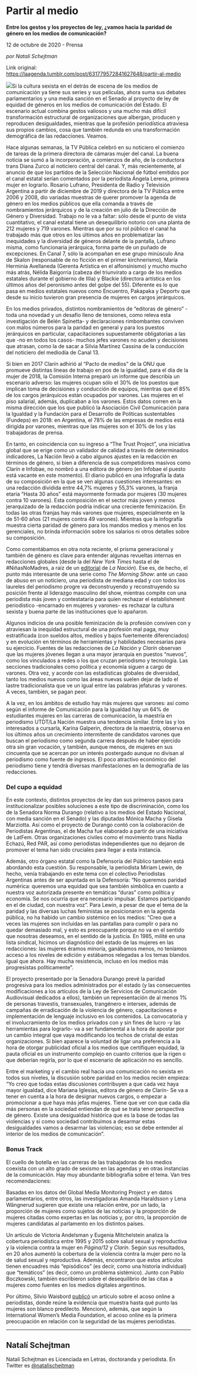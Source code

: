 # Partir al medio

**Entre los gestos y los proyectos de ley, ¿vamos hacia la paridad de género en los medios de comunicación?**

12 de octubre de 2020 - Prensa

_por Natalí Schejtman_

Link original: https://laagenda.tumblr.com/post/631779572841627648/partir-al-medio

![](https://64.media.tumblr.com/632e1203fbb86758e186d93e1ca09985/daae9788debb83c5-be/s500x750/7fd1883299ea0a289d97625f9fcc6ba7c392de17.jpg)Si la cultura sexista en el detrás de escena de los medios de comunicación ya tiene sus series y sus películas, ahora suma sus debates parlamentarios y una media sanción en el Senado al proyecto de ley de equidad de géneros en los medios de comunicación del Estado. El escenario actual combina gestos valiosos y una mucho más difícil transformación estructural de organizaciones que albergan, producen y reproducen desigualdades, mientras que la profesión periodística atraviesa sus propios cambios, cosa que también redunda en una transformación demográfica de las redacciones. Veamos. 


Hace algunas semanas, la TV Pública celebró en su noticiero el comienzo de tareas de la primera directora de cámaras mujer del canal. La buena noticia se sumó a la incorporación, a comienzos de año, de la conductora trans Diana Zurco al noticiero central del canal. Y, más recientemente, al anuncio de que los partidos de la Selección Nacional de fútbol emitidos por el canal estatal serían comentados por la periodista Ángela Lerena, primera mujer en lograrlo. Rosario Lufrano, Presidenta de Radio y Televisión Argentina a partir de diciembre de 2019 y directora de la TV Pública entre 2006 y 2008, dio variadas muestras de querer promover la agenda de género en los medios públicos que ella comanda a través de nombramientos jerárquicos y de la creación en julio de la Dirección de Género y Diversidad. Trabajo no le va a faltar: sólo desde el punto de vista cuantitativo, el canal estatal tiene un desequilibrio notorio con una planta de 212 mujeres y 719 varones. Mientras que por su rol público el canal ha trabajado más que otros en los últimos años en problematizar las inequidades y la diversidad de géneros delante de la pantalla, Lufrano misma, como funcionaria jerárquica, forma parte de un puñado de excepciones. En Canal 7, sólo la acompañan en ese grupo minúsculo Ana de Skalon (responsable de no ficción en el primer kirchnerismo), María Herminia Avellaneda (Gerenta Artística en el alfonsinismo) y mucho mucho más atrás, Nélida Baigorria (cabeza del triunvirato a cargo de los medios estatales durante el gobierno de Illia) y Blackie (directora artística en los últimos años del peronismo antes del golpe del 55). Diferente es lo que pasa en medios estatales nuevos como Encuentro, Pakapaka y Deportv que desde su inicio tuvieron gran presencia de mujeres en cargos jerárquicos. 

En los medios privados, distintos nombramientos de “editoras de género” -toda una novedad y un desafío lleno de tensiones, como releva esta investigación de Belén Spinetta- y declaraciones rimbombantes conviven con malos números para la paridad en general y para los puestos jerárquicos en particular, capacitaciones supuestamente obligatorias a las que -no en todos los casos- muchos jefes varones no acuden y decisiones que atrasan, como la de sacar a Silvia Martínez Cassina de la conducción del noticiero del mediodía de Canal 13. 

Si bien en 2017 Clarín adhirió al “Pacto de medios” de la ONU que promueve distintas líneas de trabajo en pos de la igualdad, para el día de la mujer de 2018, la Comisión Interna preparó un informe que describía un escenario adverso: las mujeres ocupan sólo el 30% de los puestos que implican toma de decisiones y conducción de equipos, mientras que el 85% de los cargos jerárquicos están ocupados por varones. Las mujeres en el piso salarial, además, duplicaban a los varones. Estos datos corren en la misma dirección que los que publicó la Asociación Civil Comunicación para la Igualdad y la Fundación para el Desarrollo de Políticas sustentables (Fundeps) en 2018: en Argentina, el 78% de las empresas de medios está dirigida por varones, mientras que las mujeres son el 30% de los y las trabajadoras de prensa. 


En tanto, en coincidencia con su ingreso a “The Trust Project”, una iniciativa global que se erige como un validador de calidad a través de determinados indicadores, La Nación llevó a cabo algunos ajustes en la redacción en términos de género, si bien a diferencia de sus competidores masivos como Clarín e Infobae, no nombró a una editora de género (en Infobae el puesto está vacante en este momento). El diario publicó en una infografía la data de su composición en la que se ven algunas cuestiones interesantes: en una redacción dividida entre 44,7% mujeres y 55,3% varones, la franja etaria “Hasta 30 años” está mayormente formada por mujeres (30 mujeres contra 10 varones). Esta composición en el sector más joven y menos jerarquizado de la redacción podría indicar una creciente feminización. En todas las otras franjas hay más varones que mujeres, especialmente en la de 51-60 años (21 mujeres contra 49 varones). Mientras que la infografía muestra cierta paridad de género para los mandos medios y menos en los gerenciales, no brinda información sobre los salarios ni otros detalles sobre su composición. 

Como comentábamos en otra nota reciente, el prisma generacional y también de género es clave para entender algunas revueltas internas en redacciones globales (desde la del *New York Times* hasta el de #NiñasNoMadres, a raíz de un [editorial](https://www.lanacion.com.ar/opinion/ninas-madres-con-mayusculas-nid2216199) de *La Nación*). Ese es, de hecho, el punto más interesante de una serie como *The Morning Show*: ante un caso de abuso en un noticiero, una periodista de mediana edad y con todos los laureles del periodismo progre va deconstruyendo y reconstruyendo su posición frente al liderazgo masculino del show, mientras compite con una periodista más joven y contestataria para quien rechazar el establishment periodístico -encarnado en mujeres y varones- es rechazar la cultura sexista y buena parte de las instituciones que lo apañaron. 


Algunos indicios de una posible feminización de la profesión conviven con y atraviesan la inequidad estructural de una profesión mal paga, muy estratificada (con sueldos altos, medios y bajos fuertemente diferenciados) y en evolución en términos de herramientas y habilidades necesarias para su ejercicio. Fuentes de las redacciones de *La Nación* y *Clarín* observan que las mujeres jóvenes llegan a una mayor jerarquía en puestos “nuevos”, como los vinculados a redes o los que cruzan periodismo y tecnología. Las secciones tradicionales como política y economía siguen a cargo de varones. Otra vez, y acorde con las estadísticas globales de diversidad, tanto los medios nuevos como las áreas nuevas suelen dejar de lado el lastre tradicionalista que ve un igual entre las palabras jefaturas y varones. A veces, también, se pagan peor. 


A la vez, en los ámbitos de estudio hay más mujeres que varones: así como según el informe de Comunicación para la Igualdad hay un 64% de estudiantes mujeres en las carreras de comunicación, la maestría en periodismo UTDT/La Nación muestra una tendencia similar. Entre las y los interesados a cursarla, Karina Galperin, directora de la maestría, observa en los últimos años un crecimiento intermitente de candidatos varones que buscan el periodismo como segunda carrera después de haber ejercido otra sin gran vocación, y también, aunque menos, de mujeres en sus cincuenta que se acercan por un interés postergado aunque no divisan al periodismo como fuente de ingresos. El poco atractivo económico del periodismo tiene y tendrá diversas manifestaciones en la demografía de las redacciones. 


### Del cupo a equidad

En este contexto, distintos proyectos de ley dan sus primeros pasos para institucionalizar posibles soluciones a este tipo de discriminación, como los de la Senadora Norma Durango (relativo a los medios del Estado Nacional, con media sanción en el Senado) y las diputadas Mónica Macha y Gisela Marziotta. Así como el proyecto de Durango contó con la colaboración de Periodistas Argentinas, el de Macha fue elaborado a partir de una iniciativa de LatFem. Otras organizaciones civiles como el movimiento trans Nadia Echazú, Red PAR, así como periodistas independientes que no dejaron de promover el tema han sido cruciales para llegar a esta instancia. 


Además, otro órgano estatal como la Defensoría del Público también está abordando esta cuestión. Su responsable, la periodista Miriam Lewin, de hecho, venía trabajando en este tema con el colectivo Periodistas Argentinas antes de ser apuntada en la Defensoría: “No queremos paridad numérica: queremos una equidad que sea también simbólica en cuanto a nuestra voz autorizada presente en temáticas “duras” como política y economía. Se nos ocurría que era necesario impulsar. Estamos participando en el de ciudad, con nuestra voz”. Para Lewin, a pesar de que el tema de la paridad y las diversas luchas feministas se posicionaron en la agenda pública, no ha habido un cambio sistémico en los medios: “Creo que a veces las mujeres son incluidas en las pantallas para cumplir o para no quedar demasiado mal, y esto es preocupante porque no va en el sentido que nosotras deseamos, en el sentido de la justicia. En 1985, milité en una lista sindical, hicimos un diagnóstico del estado de las mujeres en las redacciones: las mujeres éramos minoría, ganábamos menos, no teníamos acceso a los niveles de edición y estábamos relegadas a los temas blandos. Igual que ahora. Hay mucha resistencia, incluso en los medios más progresistas políticamente”.


El proyecto presentado por la Senadora Durango prevé la paridad progresiva para los medios administrados por el estado (y las consecuentes modificaciones a los artículos de la Ley de Servicios de Comunicación Audiovisual dedicados a ellos), también un representación de al menos 1% de personas travestis, transexuales, trangénero e intersex, además de campañas de erradicación de la violencia de género, capacitaciones e implementación de lenguaje inclusivo en los contenidos. La convocatoria y el involucramiento de los medios privados con y sin fines de lucro -y las herramientas para lograrlo- va a ser fundamental a la hora de apostar por un cambio integral que vaya modificando los techos de cristal de estas organizaciones. Si bien aparece la voluntad de ligar una preferencia a la hora de otorgar publicidad oficial a los medios que certifiquen equidad, la pauta oficial es un instrumento complejo en cuanto criterios que la rigen o que deberían regirla, por lo que el escenario de aplicación no es sencillo. 


Entre el marketing y el cambio real hacia una comunicación no sexista en todos sus niveles, la discusión sobre paridad en los medios recién empieza: “Yo creo que todas estas discusiones contribuyen a que cada vez haya mayor igualdad, dice Mariana Iglesias, editora de género de Clarín- Se va a tener en cuenta a la hora de designar nuevos cargos, o empezar a promocionar a que haya más jefas mujeres. Tiene que ver con que cada día más personas en la sociedad entiendan de qué se trata tener perspectiva de género. Existe una desigualdad histórica que es la base de todas las violencias y si como sociedad contribuimos a desarmar estas desigualdades vamos a desarmar las violencias; eso se debe entender al interior de los medios de comunicación”. 


### Bonus Track

El cuello de botella en las carreras de las trabajadoras de los medios coexista con un alto grado de sexismo en las agendas y en otras instancias de la comunicación. Hay muy abundante bibliografía sobre el tema. Van tres recomendaciones: 


Basadas en los datos del Global Media Monitoring Project y en datos parlamentarios, entre otros, las investigadoras Amanda Haraldsson y Lena Wängnerud sugieren que existe una relación entre, por un lado, la proporción de mujeres como sujetos de las noticias y la proporción de mujeres citadas como expertas en las noticias y, por otro, la proporción de mujeres candidatas al parlamento en los distintos países.


Un artículo de Victoria Andelsman y Eugenia Mitchelstein analiza la cobertura periodística entre 1995 y 2015 sobre salud sexual y reproductiva y la violencia contra la mujer en *Página/12* y *Clarín*. Según sus resultados, en 20 años aumentó la cobertura de la violencia contra la mujer pero no la de salud sexual y reproductiva. Además, encontraron que estos artículos tienen encuadres más “episódicos” (es decir, como una historia individual) que “temáticos” (es decir, como un problema sistémico). Junto con Pablo Boczkowski, también escribieron sobre el desequilibrio de las citas a mujeres como fuentes en los medios digitales argentinos.


Por último, Silvio Waisbord [publicó](https://journals.sagepub.com/doi/full/10.1177/1464884918809283) un artículo sobre el acoso online a periodistas, donde reúne la evidencia que muestra hasta qué punto las mujeres son blanco predilecto. Mencionó, además, que según la International Women’s Media Foundation, el acoso online es la primera preocupación en relación con la seguridad de las mujeres periodistas. 




---

 Natalí Schejtman
-----------------

 Natalí Schejtman es Licenciada en Letras, doctoranda y periodista. En Twitter es [@natalischejtman](https://twitter.com/natalischejtman) 

